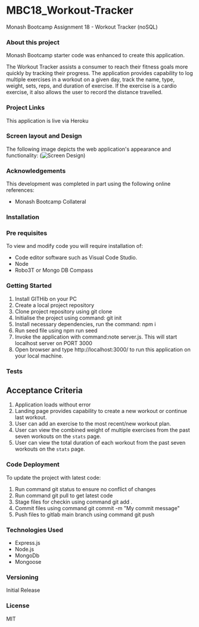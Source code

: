 # MBC18_Workout-Tracker

Monash Bootcamp Assignment 18 - Workout Tracker (noSQL)

### About this project

Monash Bootcamp starter code was enhanced to create this application.

The Workout Tracker assists a consumer to reach their fitness goals more quickly by tracking their progress. The application provides capability to log multiple exercises in a workout on a given day, track the name, type, weight, sets, reps, and duration of exercise. If the exercise is a cardio exercise, it also allows the user to record the distance travelled.

### Project Links

This application is live via Heroku

### Screen layout and Design

The following image depicts the web application's appearance and functionality:
(![Screen Design](https://github.com/vvnnzar/))

### Acknowledgements

This development was completed in part using the following online references:

- Monash Bootcamp Collateral

### Installation

### Pre requisites

To view and modify code you will require installation of:

- Code editor software such as Visual Code Studio.
- Node
- Robo3T or Mongo DB Compass

### Getting Started

1. Install GITHib on your PC
2. Create a local project repository
3. Clone project repository using git clone
4. Initialise the project using command: git init
5. Install necessary dependencies, run the command: npm i
6. Run seed file using npm run seed
7. Invoke the application with command:note server.js. This will start localhost server on PORT 3000
8. Open browser and type http://localhost:3000/ to run this application on your local machine.

### Tests

## Acceptance Criteria

1. Application loads without error
2. Landing page provides capability to create a new workout or continue last workout.
3. User can add an exercise to the most recent/new workout plan.
4. User can view the combined weight of multiple exercises from the past seven workouts on the `stats` page.
5. User can view the total duration of each workout from the past seven workouts on the `stats` page.

### Code Deployment

To update the project with latest code:

1. Run command git status to ensure no conflict of changes
2. Run command git pull to get latest code
3. Stage files for checkin using command git add .
4. Commit files using command git commit -m "My commit message"
5. Push files to gitlab main branch using command git push

### Technologies Used

- Express.js
- Node.js
- MongoDb
- Mongoose

### Versioning

Initial Release

### License

MIT
